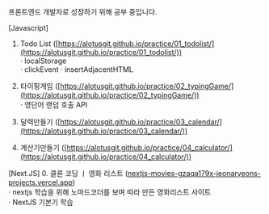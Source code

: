 프론트엔드 개발자로 성장하기 위해 공부 중입니다.

[Javascript]
  1. Todo List ([https://alotusgit.github.io/practice/01_todolist/](https://alotusgit.github.io/practice/01_todolist/))  
    · localStorage  
    · clickEvent
    · insertAdjacentHTML  

  2. 타이핑게임 ([https://alotusgit.github.io/practice/02_typingGame/](https://alotusgit.github.io/practice/02_typingGame/))  
    · 영단어 랜덤 호출 API 

  3. 달력만들기 ([https://alotusgit.github.io/practice/03_calendar/](https://alotusgit.github.io/practice/03_calendar/))  
  
  4. 계산기만들기 ([https://alotusgit.github.io/practice/04_calculator/](https://alotusgit.github.io/practice/04_calculator/))

[Next.JS]
  0. 클론 코딩 ㅣ 영화 리스트 ([nextjs-movies-gzaqa179x-jeonaryeons-projects.vercel.app](nextjs-movies-gzaqa179x-jeonaryeons-projects.vercel.app))  
    · nextjs 학습을 위해 노마드코더를 보며 따라 만든 영화리스트 사이트  
    · NextJS 기본기 학습             

